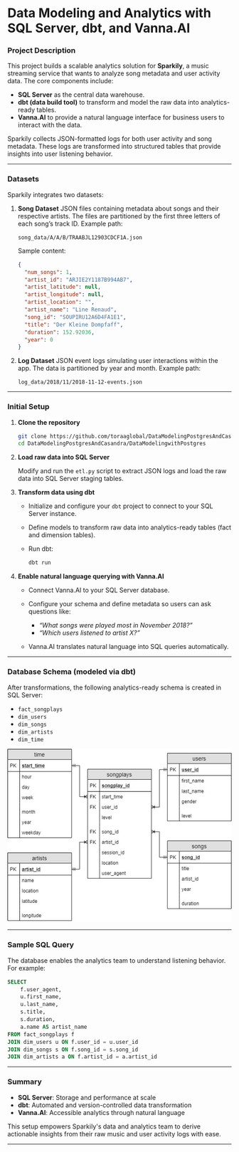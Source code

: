 

# Data Modeling and Analytics with SQL Server, dbt, and Vanna.AI

### Project Description

This project builds a scalable analytics solution for **Sparkily**, a music streaming service that wants to analyze song metadata and user activity data. The core components include:

* **SQL Server** as the central data warehouse.
* **dbt (data build tool)** to transform and model the raw data into analytics-ready tables.
* **Vanna.AI** to provide a natural language interface for business users to interact with the data.

Sparkily collects JSON-formatted logs for both user activity and song metadata. These logs are transformed into structured tables that provide insights into user listening behavior.

---

### Datasets

Sparkily integrates two datasets:

1. **Song Dataset**
   JSON files containing metadata about songs and their respective artists. The files are partitioned by the first three letters of each song’s track ID.
   Example path:

   ```
   song_data/A/A/B/TRAABJL12903CDCF1A.json
   ```

   Sample content:

   ```json
   {
     "num_songs": 1,
     "artist_id": "ARJIE2Y1187B994AB7",
     "artist_latitude": null,
     "artist_longitude": null,
     "artist_location": "",
     "artist_name": "Line Renaud",
     "song_id": "SOUPIRU12A6D4FA1E1",
     "title": "Der Kleine Dompfaff",
     "duration": 152.92036,
     "year": 0
   }
   ```

2. **Log Dataset**
   JSON event logs simulating user interactions within the app. The data is partitioned by year and month.
   Example path:

   ```
   log_data/2018/11/2018-11-12-events.json
   ```

---

### Initial Setup

1. **Clone the repository**

   ```bash
   git clone https://github.com/toraaglobal/DataModelingPostgresAndCasandra.git
   cd DataModelingPostgresAndCasandra/DataModelingwithPostgres
   ```

2. **Load raw data into SQL Server**

   Modify and run the `etl.py` script to extract JSON logs and load the raw data into SQL Server staging tables.

3. **Transform data using dbt**

   * Initialize and configure your `dbt` project to connect to your SQL Server instance.
   * Define models to transform raw data into analytics-ready tables (fact and dimension tables).
   * Run dbt:

     ```bash
     dbt run
     ```

4. **Enable natural language querying with Vanna.AI**

   * Connect Vanna.AI to your SQL Server database.
   * Configure your schema and define metadata so users can ask questions like:

     * *“What songs were played most in November 2018?”*
     * *“Which users listened to artist X?”*
   * Vanna.AI translates natural language into SQL queries automatically.

---

### Database Schema (modeled via dbt)

After transformations, the following analytics-ready schema is created in SQL Server:

* `fact_songplays`
* `dim_users`
* `dim_songs`
* `dim_artists`
* `dim_time`

![Schema](./documents/songplayschema.jpg)

---

### Sample SQL Query

The database enables the analytics team to understand listening behavior. For example:

```sql
SELECT 
    f.user_agent,
    u.first_name,
    u.last_name,
    s.title,
    s.duration,
    a.name AS artist_name
FROM fact_songplays f
JOIN dim_users u ON f.user_id = u.user_id
JOIN dim_songs s ON f.song_id = s.song_id
JOIN dim_artists a ON f.artist_id = a.artist_id
```

---

### Summary

* **SQL Server**: Storage and performance at scale
* **dbt**: Automated and version-controlled data transformation
* **Vanna.AI**: Accessible analytics through natural language

This setup empowers Sparkily's data and analytics team to derive actionable insights from their raw music and user activity logs with ease.

---

